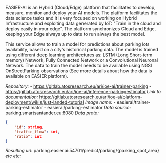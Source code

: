 EASIER-AI is an Hybrid (Cloud/Edge) platform that facilitates to develop, measure, monitor and deploy your AI models. The platform facilitates the data science tasks and it is very focused on working on Hybrid Infrastructure and exploiting data generated by IoT: "Train in the cloud and deploy easily in your edge". The platform synchronizes Cloud and Edge, keeping your Edge always up to date to run always the best model.

This service allows to train a model for predictions about parking lots availability, based on a city's historical parking data. The model is trained using different deep learning architectures as: LSTM (Long Short-term memory) Network, Fully Connected Network or a Convolutional Neuronal Network. The data to train the model needs to be available using NGSI OnStreetParking observations (See more details about how the data is available on EASIER platform).

_*Repository:*_
    - https://gitlab.atosresearch.eu/ari/ioe-ai/trainer-parking
    - https://gitlab.atosresearch.eu/ari/ioe-ai/inference-parkingestimator
_*Link to documentation:*_ https://gitlab.atosresearch.eu/ari/ioe-ai/platform-deployment/wikis/just-landed-tutorial
_*Image name:*_
    - easierai/trainer-parking-estimator
    - easierai/parking-estimator
_*Data source:*_ parking.smartsantander.eu:8080
_*Data proto:*_ 
```json
{
    "id": string,
    "traffic_flow": int,
    "ratio": int
}
```
_*Resulting url:*_ parking.easier.ai:54701/predict/parking/{parking_spot_area}
_*etc etc:*_